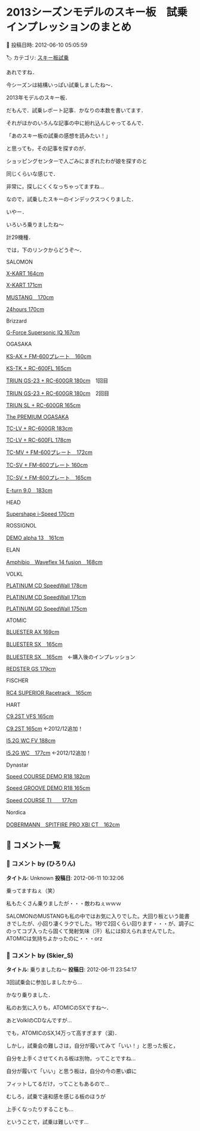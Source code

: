 # 2013シーズンモデルのスキー板　試乗インプレッションのまとめ

📅 投稿日時: 2012-06-10 05:05:59

🏷️ カテゴリ: [スキー板試乗](c0bd8048615710cee890e403a36cc9a2b.md)

あれですね．


今シーズンは結構いっぱい試乗しましたね～．


2013年モデルのスキー板．





だもんで．試乗レポート記事．かなりの本数を書いてます．


それがほかのいろんな記事の中に紛れ込んじゃってるんで．


「あのスキー板の試乗の感想を読みたい！」


と思っても，その記事を探すのが．


ショッピングセンターで人ごみにまぎれたわが娘を探すのと


同じくらいな感じで．


非常に，探しにくくなっちゃってますね…





なので，試乗したスキーのインデックスつくりました．





いやー．


いろいろ乗りましたね～


計29機種．


では，下のリンクからどうぞ～．





SALOMON


[X-KART 164cm](e16795e774788b4f8f46d8015ac51d69e.md)


[X-KART 171cm](e45f18347b987d02d75088b7704399c80.md)


[MUSTANG　170cm](e45f18347b987d02d75088b7704399c80.md) 


[24hours 170cm](e45f18347b987d02d75088b7704399c80.md) 





Brizzard


[G-Force Supersonic IQ 167cm](efad24f60b79e0c7f25691236a7895b76.md) 





OGASAKA


[KS-AX + FM-600プレート　160cm](e69246dfa730fdb8006aa409ddec9196a.md)


[KS-TK + RC-600FL 165cm](e25e9e1700b0cabb30dd3d389dade1e55.md)


[TRIUN GS-23 + RC-600GR 180cm](e25e9e1700b0cabb30dd3d389dade1e55.md)　1回目


[TRIUN GS-23 + RC-600GR 180cm](e7601f149c7bf79bf991920d284e7294c.md)　2回目


[TRIUN SL + RC-600GR 165cm](ec453e3c4602f79a27ebd90a6499a03fb.md) 


[The PREMIUM OGASAKA](e7601f149c7bf79bf991920d284e7294c.md) 


[TC-LV + RC-600GR 183cm](ed245297f38c55f110b893743137ee036.md) 


[TC-LV + RC-600FL 178cm](ed245297f38c55f110b893743137ee036.md) 


[TC-MV + FM-600プレート　172cm](e7afadddc3765be76d782098c939845ab.md) 


[TC-SV + FM-600プレート 160cm](ec453e3c4602f79a27ebd90a6499a03fb.md)　


[TC-SV + FM-600プレート　165cm](e7afadddc3765be76d782098c939845ab.md)


[E-turn 9.0　183cm](e69246dfa730fdb8006aa409ddec9196a.md)





HEAD


[Supershape i-Speed 170cm](e89373b0abd5d3779e812612d2fa3a78f.md) 





ROSSIGNOL


[DEMO alpha 13　161cm](eddaf3207460282cfb063d14397faa4c1.md) 





ELAN


[Amphibio　Waveflex 14 fusion　168cm](eac5c46fe8db23369670dbe0a13823556.md) 





VOLKL


[PLATINUM CD SpeedWall 178cm](e16795e774788b4f8f46d8015ac51d69e.md) 


[PLATINUM CD SpeedWall 171cm](e4c7fe0c3e886071c5ec445a3c70cbee9.md)


[PLATINUM GD SpeedWall 175cm](e4c7fe0c3e886071c5ec445a3c70cbee9.md)





ATOMIC


[BLUESTER AX 169cm](eeea1d5e73c2df261178519bab7793bd8.md) 


[BLUESTER SX　165cm](eeea1d5e73c2df261178519bab7793bd8.md) 


[BLUESTER SX　165cm](e03a9cb9f07bab79a5035e1b84db307a2.md)　←購入後のインプレッション


[REDSTER GS 179cm](eeea1d5e73c2df261178519bab7793bd8.md) 











FISCHER


[RC4 SUPERIOR Racetrack　165cm](e89373b0abd5d3779e812612d2fa3a78f.md) 





HART


[C9.2ST VFS 165cm](ee0cfc1bf77d15e4c7d585d227499bef7.md) 


[C9.2ST 165cm](e84944f7a6ef8593107a9753f78cc9f1c.md)  ←2012/12追加！


[I5.2G WC FV 188cm](ee0cfc1bf77d15e4c7d585d227499bef7.md) 


[I5.2G WC　177cm](e09a4fbd0604488a4f4d9c9503615eb18.md)  ←2012/12追加！





Dynastar


[Speed COURSE DEMO R18 182cm](edc87f6dd818236a95933b8630f778893.md) 


[Speed GROOVE DEMO R18 165cm](edc87f6dd818236a95933b8630f778893.md) 


[Speed COURSE TI　　177cm](eddaf3207460282cfb063d14397faa4c1.md) 





Nordica


[DOBERMANN　SPITFIRE PRO XBI CT　162cm](eac5c46fe8db23369670dbe0a13823556.md)

## 💬 コメント一覧

### 💬 コメント by (ひろりん)
**タイトル**: Unknown
**投稿日**: 2012-06-11 10:32:06

乗ってますねぇ（笑）

私もたくさん乗りましたが・・・敵わねぇｗｗｗ

SALOMONのMUSTANGも私の中ではお気に入りでした。大回り板という能書きでしたが、小回り凄くラクでした。1秒で2回くらい回ります・・・が、調子にのってコブ入ったら固くて発射気味（汗）私には抑えられませんでした。ATOMICは気持ちよかったのに・・・orz

### 💬 コメント by (Skier_S)
**タイトル**: 乗りましたね～
**投稿日**: 2012-06-11 23:54:17

3回試乗会に参加しましたから…

かなり乗りました．



私のお気に入りも，ATOMICのSXですね～．

あとVolklのCDなんですが…

でも，ATOMICのSX,14万って高すぎます（涙)．



しかし，試乗会の難しさは，自分が履いてみて「いい！」と思った板と，

自分を上手くさせてくれる板は別物，ってことですね…



自分が履いて「いい」と思う板は，自分の今の悪い癖に

フィットしてるだけ，ってこともあるので…

むしろ，試乗で違和感を感じる板のほうが

上手くなったりすることも…

ということで，試乗は難しいです…

